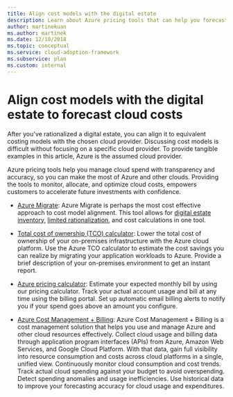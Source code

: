 ```yaml
---
title: Align cost models with the digital estate
description: Learn about Azure pricing tools that can help you forecast and manage cloud spend with transparency and accuracy, to make the most of Azure and other clouds.
author: martinekuan
ms.author: martinek
ms.date: 12/10/2018
ms.topic: conceptual
ms.service: cloud-adoption-framework
ms.subservice: plan
ms.custom: internal
---
```


# Align cost models with the digital estate to forecast cloud costs

After you've rationalized a digital estate, you can align it to equivalent costing models with the chosen cloud provider. Discussing cost models is difficult without focusing on a specific cloud provider. To provide tangible examples in this article, Azure is the assumed cloud provider.

Azure pricing tools help you manage cloud spend with transparency and accuracy, so you can make the most of Azure and other clouds. Providing the tools to monitor, allocate, and optimize cloud costs, empowers customers to accelerate future investments with confidence.

- [Azure Migrate](/azure/migrate/migrate-services-overview): Azure Migrate is perhaps the most cost effective approach to cost model alignment. This tool allows for [digital estate inventory](./inventory.md), [limited rationalization](./rationalize.md), and cost calculations in one tool.

- [Total cost of ownership (TCO) calculator](https://azure.microsoft.com/pricing/tco/calculator/): Lower the total cost of ownership of your on-premises infrastructure with the Azure cloud platform. Use the Azure TCO calculator to estimate the cost savings you can realize by migrating your application workloads to Azure. Provide a brief description of your on-premises environment to get an instant report.

- [Azure pricing calculator](https://azure.microsoft.com/pricing/calculator/): Estimate your expected monthly bill by using our pricing calculator. Track your actual account usage and bill at any time using the billing portal. Set up automatic email billing alerts to notify you if your spend goes above an amount you configure.

- [Azure Cost Management + Billing](/azure/cost-management-billing/cost-management-billing-overview): Azure Cost Management + Billing is a cost management solution that helps you use and manage Azure and other cloud resources effectively. Collect cloud usage and billing data through application program interfaces (APIs) from Azure, Amazon Web Services, and Google Cloud Platform. With that data, gain full visibility into resource consumption and costs across cloud platforms in a single, unified view. Continuously monitor cloud consumption and cost trends. Track actual cloud spending against your budget to avoid overspending. Detect spending anomalies and usage inefficiencies. Use historical data to improve your forecasting accuracy for cloud usage and expenditures.
